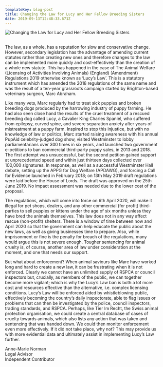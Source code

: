 ```yaml
---
templateKey: blog-post
title: Changing the Law for Lucy and Her Fellow Breeding Sisters
date: 2019-09-13T12:48:33.671Z
---
```

![](/img/unnamed-2-.jpg "Changing the Law for Lucy and Her Fellow Breeding Sisters")

<!--StartFragment-->

\
The law, as a whole, has a reputation for slow and conservative change. However, secondary legislation has the advantage of amending current statutes rather than creating new ones and therefore changes to the law can be implemented more quickly and cost-effectively than the creation of a whole new statute. This has happened in the case of The Animal Welfare (Licensing of Activities Involving Animals) (England) (Amendment) Regulations 2019 otherwise known as ‘Lucy’s Law’. This is a statutory instrument which has amended the 2018 regulations of the same name and was the result of a ten-year grassroots campaign started by Brighton-based veterinary surgeon, Marc Abraham.

Like many vets, Marc regularly had to treat sick puppies and broken breeding dogs produced by the harrowing industry of puppy farming. He had also seen close hand the results of the cruel treatment of a rescued breeding dog called Lucy, a Cavalier King Charles Spaniel, who suffered from epilepsy, curved spine, and severe separation anxiety after years of mistreatment at a puppy farm. Inspired to stop this injustice, but with no knowledge of law or politics, Marc started raising awareness with his annual PupAid celebrity-judged dog show, visited Westminster to lobby parliamentarians over 300 times in six years, and launched two government e-petitions to ban commercial third-party puppy sales, in 2013 and 2018. The first attempt was unsuccessful, but the second petition gained support at unprecedented speed and within just thirteen days collected over 100,000 signatures. In response, as well as a successful Westminster Hall debate, setting up the APPG for Dog Welfare (APDAWG), and forcing a Call for Evidence launched in February 2018; on 13th May 2019 draft regulations were laid before the House of Lords. The draft was approved on the 25th June 2019. No impact assessment was needed due to the lower cost of the proposal.

The regulations, which will come into force on 6th April 2020, will make it illegal for pet shops, dealers, and any other commercial (for profit) third-parties to sell puppies or kittens under the age of six months unless they have bred the animals themselves. This law does not in any way affect rescue (non-profit) shelters. There is a window of time between now and April 2020 so that the government can help educate the public about the new laws, as well as giving businesses time to prepare. Also, while imprisonment or fine is the penalty for breach of the regulations, many would argue this is not severe enough. Tougher sentencing for animal cruelty is, of course, another area of law under consideration at the moment, and one that needs our support.

But what about enforcement? When animal saviours like Marc have worked long and hard to create a new law, it can be frustrating when it is not enforced. Clearly we cannot have an unlimited supply of RSPCA or council inspectors but, crucially, as members of the public, we can together become more vigilant; which is why the Lucy’s Law ban is both a lot more cost and resources effective than the alternative, i.e. complex licensing conditions. Lucy’s Law will be enforced aided by whistleblowing public, effectively becoming the country’s daily inspectorate, able to flag issues or problems that can then be investigated by the police, council inspectors, trading standards, and RSPCA. Perhaps, like Tier Im Recht, the Swiss animal protection organisation, we could create a central database of cases of cruelty towards animals, which also lists any action that was taken and sentencing that was handed down. We could then monitor enforcement even more effectively. If it did not take place, why not? This may provide us with more evidential data and ultimately assist in implementing Lucy’s Law further.

Anne-Marie Norman\
Legal Advisor\
Independent Contributor

<!--EndFragment-->